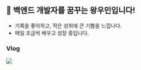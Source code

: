 ## 🌱 백엔드 개발자를 꿈꾸는 왕우민입니다!
- 기록을 좋아하고, 작은 성취에 큰 기쁨을 느낍니다.
- 매일 조금씩 배우고 성장 중입니다.

### Vlog
<div style="display:flex; flex-direction:row;">
    <a href="https://velog.io/@woomin-wang/posts">
        <img src="https://img.shields.io/badge/Velog-20C997?style=for-the-badge&logo=Velog&logoColor=white"> 
    </a>
</div>
<br>
